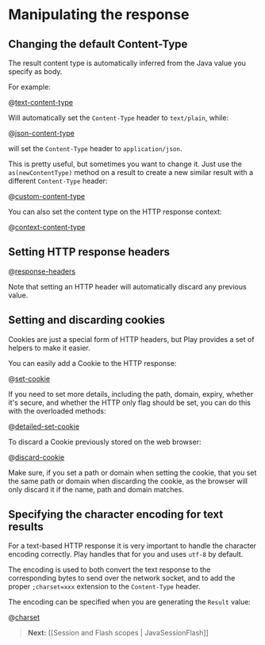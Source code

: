 <!--- Copyright (C) 2009-2013 Typesafe Inc. <http://www.typesafe.com> -->
# Manipulating the response

## Changing the default Content-Type

The result content type is automatically inferred from the Java value you specify as body.

For example:

@[text-content-type](code/javaguide/http/JavaResponse.java)

Will automatically set the `Content-Type` header to `text/plain`, while:

@[json-content-type](code/javaguide/http/JavaResponse.java)

will set the `Content-Type` header to `application/json`.

This is pretty useful, but sometimes you want to change it. Just use the `as(newContentType)` method on a result to create a new similar result with a different `Content-Type` header:

@[custom-content-type](code/javaguide/http/JavaResponse.java)

You can also set the content type on the HTTP response context:

@[context-content-type](code/javaguide/http/JavaResponse.java)

## Setting HTTP response headers

@[response-headers](code/javaguide/http/JavaResponse.java)

Note that setting an HTTP header will automatically discard any previous value.

## Setting and discarding cookies

Cookies are just a special form of HTTP headers, but Play provides a set of helpers to make it easier.

You can easily add a Cookie to the HTTP response:

@[set-cookie](code/javaguide/http/JavaResponse.java)

If you need to set more details, including the path, domain, expiry, whether it's secure, and whether the HTTP only flag should be set, you can do this with the overloaded methods:

@[detailed-set-cookie](code/javaguide/http/JavaResponse.java)

To discard a Cookie previously stored on the web browser:

@[discard-cookie](code/javaguide/http/JavaResponse.java)

Make sure, if you set a path or domain when setting the cookie, that you set the same path or domain when discarding the cookie, as the browser will only discard it if the name, path and domain matches.

## Specifying the character encoding for text results

For a text-based HTTP response it is very important to handle the character encoding correctly. Play handles that for you and uses `utf-8` by default.

The encoding is used to both convert the text response to the corresponding bytes to send over the network socket, and to add the proper `;charset=xxx` extension to the `Content-Type` header.

The encoding can be specified when you are generating the `Result` value:

@[charset](code/javaguide/http/JavaResponse.java)

> **Next:** [[Session and Flash scopes | JavaSessionFlash]]